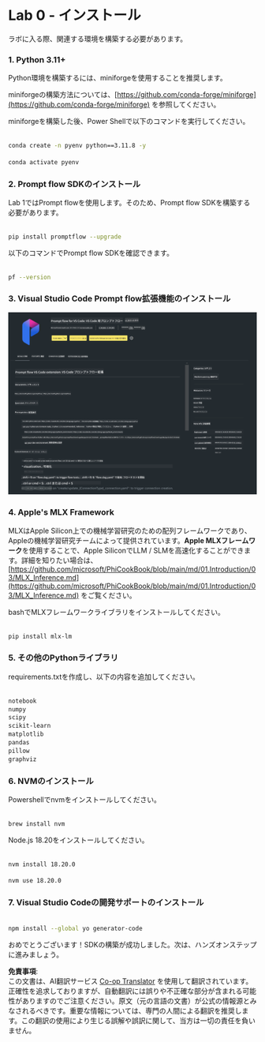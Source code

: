 <!--
CO_OP_TRANSLATOR_METADATA:
{
  "original_hash": "1e5970596457ac53bcc49d97b88ff1bd",
  "translation_date": "2025-04-04T12:55:09+00:00",
  "source_file": "md\\02.Application\\02.Code\\Phi3\\VSCodeExt\\HOL\\Apple\\01.Installations.md",
  "language_code": "ja"
}
-->
# **Lab 0 - インストール**

ラボに入る際、関連する環境を構築する必要があります。

### **1. Python 3.11+**

Python環境を構築するには、miniforgeを使用することを推奨します。

miniforgeの構築方法については、[https://github.com/conda-forge/miniforge](https://github.com/conda-forge/miniforge) を参照してください。

miniforgeを構築した後、Power Shellで以下のコマンドを実行してください。

```bash

conda create -n pyenv python==3.11.8 -y

conda activate pyenv

```

### **2. Prompt flow SDKのインストール**

Lab 1ではPrompt flowを使用します。そのため、Prompt flow SDKを構築する必要があります。

```bash

pip install promptflow --upgrade

```

以下のコマンドでPrompt flow SDKを確認できます。

```bash

pf --version

```

### **3. Visual Studio Code Prompt flow拡張機能のインストール**

![pf](../../../../../../../../../translated_images/pf_ext.fa065f22e1ee3e67157662d8be5241f346ddd83744045e3406d92b570e8d8b36.ja.png)

### **4. Apple's MLX Framework**

MLXはApple Silicon上での機械学習研究のための配列フレームワークであり、Appleの機械学習研究チームによって提供されています。**Apple MLXフレームワーク**を使用することで、Apple SiliconでLLM / SLMを高速化することができます。詳細を知りたい場合は、[https://github.com/microsoft/PhiCookBook/blob/main/md/01.Introduction/03/MLX_Inference.md](https://github.com/microsoft/PhiCookBook/blob/main/md/01.Introduction/03/MLX_Inference.md) をご覧ください。

bashでMLXフレームワークライブラリをインストールしてください。

```bash

pip install mlx-lm

```

### **5. その他のPythonライブラリ**

requirements.txtを作成し、以下の内容を追加してください。

```txt

notebook
numpy 
scipy 
scikit-learn 
matplotlib 
pandas 
pillow 
graphviz

```

### **6. NVMのインストール**

Powershellでnvmをインストールしてください。

```bash

brew install nvm

```

Node.js 18.20をインストールしてください。

```bash

nvm install 18.20.0

nvm use 18.20.0

```

### **7. Visual Studio Codeの開発サポートのインストール**

```bash

npm install --global yo generator-code

```

おめでとうございます！SDKの構築が成功しました。次は、ハンズオンステップに進みましょう。

**免責事項**:  
この文書は、AI翻訳サービス [Co-op Translator](https://github.com/Azure/co-op-translator) を使用して翻訳されています。正確性を追求しておりますが、自動翻訳には誤りや不正確な部分が含まれる可能性がありますのでご注意ください。原文（元の言語の文書）が公式の情報源とみなされるべきです。重要な情報については、専門の人間による翻訳を推奨します。この翻訳の使用により生じる誤解や誤訳に関して、当方は一切の責任を負いません。